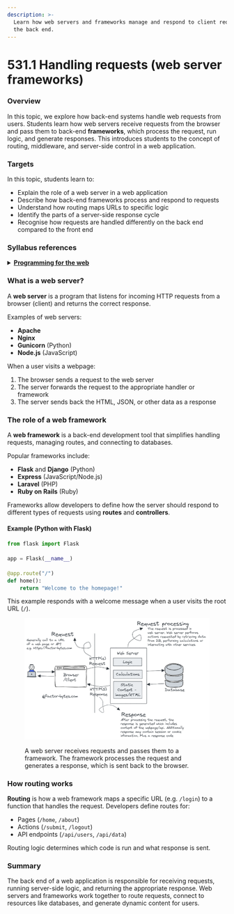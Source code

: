 ```yaml
---
description: >-
  Learn how web servers and frameworks manage and respond to client requests on
  the back end.
---
```


# 531.1 Handling requests (web server frameworks)

### Overview

In this topic, we explore how back-end systems handle web requests from users. Students learn how web servers receive requests from the browser and pass them to back-end **frameworks**, which process the request, run logic, and generate responses. This introduces students to the concept of routing, middleware, and server-side control in a web application.

### Targets

In this topic, students learn to:

* Explain the role of a web server in a web application
* Describe how back-end frameworks process and respond to requests
* Understand how routing maps URLs to specific logic
* Identify the parts of a server-side response cycle
* Recognise how requests are handled differently on the back end compared to the front end

### Syllabus references

<details>

<summary><a href="https://curriculum.nsw.edu.au/learning-areas/tas/software-engineering-11-12-2022/content/year-12/fa6aab137e"><strong>Programming for the web</strong></a></summary>

**Designing web applications**

* Observe and describe the back-end process used to manage a web request\
  – role of webserver software\
  – web framework\
  – objects\
  – libraries\
  – databases

</details>

### What is a web server?

A **web server** is a program that listens for incoming HTTP requests from a browser (client) and returns the correct response.

Examples of web servers:

* **Apache**
* **Nginx**
* **Gunicorn** (Python)
* **Node.js** (JavaScript)

When a user visits a webpage:

1. The browser sends a request to the web server
2. The server forwards the request to the appropriate handler or framework
3. The server sends back the HTML, JSON, or other data as a response

### The role of a web framework

A **web framework** is a back-end development tool that simplifies handling requests, managing routes, and connecting to databases.

Popular frameworks include:

* **Flask** and **Django** (Python)
* **Express** (JavaScript/Node.js)
* **Laravel** (PHP)
* **Ruby on Rails** (Ruby)

Frameworks allow developers to define how the server should respond to different types of requests using **routes** and **controllers**.

#### Example (Python with Flask)

```python
from flask import Flask

app = Flask(__name__)

@app.route("/")
def home():
    return "Welcome to the homepage!"
```

This example responds with a welcome message when a user visits the root URL (`/`).

<figure><img src="../../../.gitbook/assets/image.png" alt=""><figcaption><p>A web server receives requests and passes them to a framework. The framework processes the request and generates a response, which is sent back to the browser.</p></figcaption></figure>

### How routing works

**Routing** is how a web framework maps a specific URL (e.g. `/login`) to a function that handles the request. Developers define routes for:

* Pages (`/home`, `/about`)
* Actions (`/submit`, `/logout`)
* API endpoints (`/api/users`, `/api/data`)

Routing logic determines which code is run and what response is sent.

### Summary

The back end of a web application is responsible for receiving requests, running server-side logic, and returning the appropriate response. Web servers and frameworks work together to route requests, connect to resources like databases, and generate dynamic content for users.
